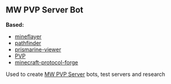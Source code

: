 ## MW PVP Server Bot
**Based:** 
- [mineflayer](https://github.com/PrismarineJS/mineflayer/)
- [pathfinder](https://github.com/Karang/mineflayer-pathfinder)
- [prismarine-viewer](https://github.com/PrismarineJS/prismarine-viewer)
- [PVP](https://github.com/PrismarineJS/mineflayer-pvp)
- [minecraft-protocol-forge](https://github.com/PrismarineJS/node-minecraft-protocol-forge)

Used to create [MW PVP Server](https://github.com/Koud-Wind/MW-PVP-Server) bots, test servers and research

